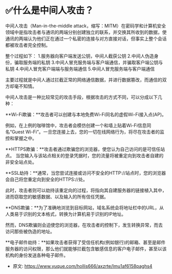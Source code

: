 # ✅什么是中间人攻击？
<!--page header-->

中间人攻击（Man-in-the-middle attack，缩写：MITM）在密码学和计算机安全领域中是指攻击者与通讯的两端分别创建独立的联系，并交换其所收到的数据，使通讯的两端认为他们正在通过一个私密的连接与对方直接对话，但事实上整个会话都被攻击者完全控制。


整个过程如下：
1.服务器向客户端发送公钥，中间人截获公钥
2.中间人伪造身份，骗取服务端的私钥
3.中间人冒充服务端与客户端通信，并骗取客户端公钥与私钥
4.中间人冒充客户端端与服务端通信
5.中间人冒充服务端与客户端通信

主要过程就是中间人通过拦截正常的网络通信数据，并进行数据篡改，而通信的双方却毫不知情。

中间人攻击是一种比较常见的攻击手段，根据攻击的方式不同，可以分成以下几种：

**Wi-Fi欺骗：**攻击者可以创建与本地免费Wi-Fi同名的虚假Wi-Fi接入点(AP)。

例如，在上例的咖啡馆中，攻击者会模仿创建一个和墙上贴着Wi-Fi信息同名“Guest Wi-Fi”。一旦您连接上去，您的一切在线网络行为，将尽在攻击者的监控和掌握之中。

**HTTPS欺骗：**攻击者通过欺骗您的浏览器，使您认为自己访问的是可信任站点。
当您输入与该站点相关的登录凭据时，您的流量将被重定向到攻击者自建的非安全站点处。

**SSL劫持：**通常，当您尝试连接或访问不安全的HTTP://站点时，您的浏览器会自己将您重定向到安全的HTTPS://处。

此时，攻击者则可以劫持该重定向的过程，将指向其自建服务器的链接植入其中，进而窃取您的敏感数据、以及输入的所有信任凭据。

**DNS欺骗：**为了准确地浏览到目标网站，域名系统会将地址栏中的URL，从人类易于识别的文本格式，转换为计算机易于识别的IP地址。

然而，DNS欺骗则会迫使您的浏览器，在攻击者的控制下，发生转换异常，而去访问那些被伪造的地址。

**电子邮件劫持：**如果攻击者获得了受信任机构(例如银行)的邮箱、甚至是邮件服务器的访问权限，那么他们就能够拦截包含敏感信息的客户电子邮件，甚至以该机构的身份发送各种电子邮件。



<!--page footer-->
- 原文: <https://www.yuque.com/hollis666/axzrte/lmu1af6158paghs4>